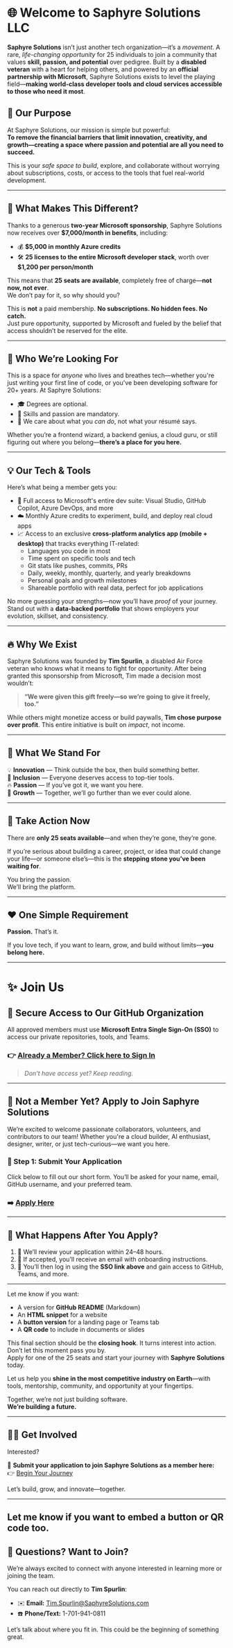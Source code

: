 # 🌐 Welcome to Saphyre Solutions LLC

**Saphyre Solutions** isn’t just another tech organization—it’s a *movement*. A rare, *life-changing opportunity* for 25 individuals to join a community that values **skill, passion, and potential** over pedigree. Built by a **disabled veteran** with a heart for helping others, and powered by an **official partnership with Microsoft**, Saphyre Solutions exists to level the playing field—**making world-class developer tools and cloud services accessible to those who need it most**.

## 🎯 Our Purpose

At Saphyre Solutions, our mission is simple but powerful:  
**To remove the financial barriers that limit innovation, creativity, and growth—creating a space where passion and potential are all you need to succeed.**

This is your *safe space to build*, explore, and collaborate without worrying about subscriptions, costs, or access to the tools that fuel real-world development.

---

## 💎 What Makes This Different?

Thanks to a generous **two-year Microsoft sponsorship**, Saphyre Solutions now receives over **$7,000/month in benefits**, including:

- 💰 **$5,000 in monthly Azure credits**
- 🛠️ **25 licenses to the entire Microsoft developer stack**, worth over **$1,200 per person/month**

This means that **25 seats are available**, completely free of charge—**not now, not ever**.  
We don’t pay for it, so why should you?

This is **not** a paid membership. **No subscriptions. No hidden fees. No catch.**  
Just pure opportunity, supported by Microsoft and fueled by the belief that access shouldn’t be reserved for the elite.

---

## 👥 Who We’re Looking For

This is a space for *anyone* who lives and breathes tech—whether you're just writing your first line of code, or you've been developing software for 20+ years. At Saphyre Solutions:

- 🎓 Degrees are optional. 
- 🧠 Skills and passion are mandatory.
- 🧹 We care about what you *can do*, not what your résumé says.

Whether you’re a frontend wizard, a backend genius, a cloud guru, or still figuring out where you belong—**there’s a place for you here.**

---

## 💡 Our Tech & Tools

Here’s what being a member gets you:

- 🔧 Full access to Microsoft's entire dev suite: Visual Studio, GitHub Copilot, Azure DevOps, and more
- ☁️ Monthly Azure credits to experiment, build, and deploy real cloud apps
- 📈 Access to an exclusive **cross-platform analytics app (mobile + desktop)** that tracks everything IT-related:
  - Languages you code in most
  - Time spent on specific tools and tech
  - Git stats like pushes, commits, PRs
  - Daily, weekly, monthly, quarterly, and yearly breakdowns
  - Personal goals and growth milestones
  - Shareable portfolio with real data, perfect for job applications

No more guessing your strengths—now you’ll have *proof* of your journey. Stand out with a **data-backed portfolio** that shows employers your evolution, skillset, and consistency.

---

## 🔥 Why We Exist

Saphyre Solutions was founded by **Tim Spurlin**, a disabled Air Force veteran who knows what it means to fight for opportunity. After being granted this sponsorship from Microsoft, Tim made a decision most wouldn’t:

> **“We were given this gift freely—so we’re going to give it freely, too.”**

While others might monetize access or build paywalls, **Tim chose purpose over profit**. This entire initiative is built on *impact*, not income.

---

## 💬 What We Stand For

💡 **Innovation** — Think outside the box, then build something better.  
🤝 **Inclusion** — Everyone deserves access to top-tier tools.  
🔥 **Passion** — If you’ve got it, we want you here.  
🚀 **Growth** — Together, we’ll go further than we ever could alone.

---

## 📢 Take Action Now

There are **only 25 seats available**—and when they’re gone, they’re gone.

If you’re serious about building a career, project, or idea that could change your life—or someone else’s—this is the **stepping stone you’ve been waiting for**.

You bring the passion.  
We’ll bring the platform.

---

## ❤️ One Simple Requirement

**Passion.** That’s it.

If you love tech, if you want to learn, grow, and build without limits—**you belong here.**

---

# ✨ Join Us

## 🔐 Secure Access to Our GitHub Organization

All approved members must use **Microsoft Entra Single Sign-On (SSO)** to access our private repositories, tools, and Teams.

### 👉 [Already a Member? Click here to Sign In](https://github.com/orgs/Saphyre-Solutions-LLC/sso)

> _Don't have access yet? Keep reading._

---

## 📝 Not a Member Yet? Apply to Join Saphyre Solutions

We’re excited to welcome passionate collaborators, volunteers, and contributors to our team! Whether you're a cloud builder, AI enthusiast, designer, writer, or just tech-curious—we want you here.

### 📍 Step 1: Submit Your Application

Click below to fill out our short form. You’ll be asked for your name, email, GitHub username, and your preferred team.

### ➡️ [Apply Here](https://forms.office.com/Pages/ResponsePage.aspx?id=DQSIkWdsW0yxEjajBLZtrQAAAAAAAAAAAAN__4XGFdtUNEJZTUxaQUVPUTJPQ0s2VEJOUTVUTU5DSC4u)

---

## 🧭 What Happens After You Apply?

1. 🔎 We’ll review your application within 24–48 hours.  
2. 📧 If accepted, you’ll receive an email with onboarding instructions.  
3. 🔐 You’ll then log in using the **SSO link above** and gain access to GitHub, Teams, and more.

---

Let me know if you want:

- A version for **GitHub README** (Markdown)
- An **HTML snippet** for a website
- A **button version** for a landing page or Teams tab
- A **QR code** to include in documents or slides

This final section should be the **closing hook**. It turns interest into action.
Don’t let this moment pass you by.  
Apply for one of the 25 seats and start your journey with **Saphyre Solutions** today.

Let us help you **shine in the most competitive industry on Earth**—with tools, mentorship, community, and opportunity at your fingertips.

Together, we’re not just building software.  
**We’re building a future.**

---

## 🙋‍♂️ Get Involved

Interested?

📌 **Submit your application to join Saphyre Solutions as a member here:**  
👉 [Begin Your Journey](https://forms.office.com/Pages/ResponsePage.aspx?id=DQSIkWdsW0yxEjajBLZtrQAAAAAAAAAAAAN__4XGFdtUNEJZTUxaQUVPUTJPQ0s2VEJOUTVUTU5DSC4u)

Let’s build, grow, and innovate—together.

---

Let me know if you want to embed a button or QR code too.
---

## 📲 Questions? Want to Join?

We’re always excited to connect with anyone interested in learning more or joining the team.

You can reach out directly to **Tim Spurlin**:

- ✉️ **Email:** [Tim.Spurlin@SaphyreSolutions.com](mailto:Tim.Spurlin@SaphyreSolutions.com)  
- ☎️ **Phone/Text:** 1-701-941-0811

Let’s talk about where you fit in. This could be the beginning of something great.


